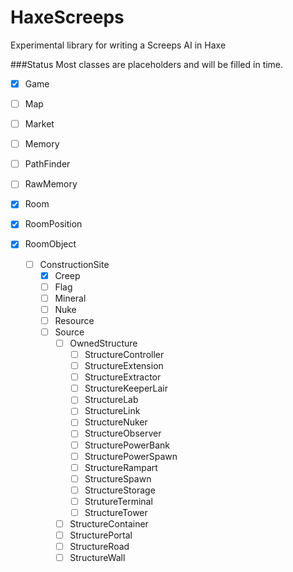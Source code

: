 # HaxeScreeps
Experimental library for writing a Screeps AI in Haxe

###Status
Most classes are placeholders and will be filled in time.



- [X] Game
- [ ] Map
- [ ] Market
- [ ] Memory
- [ ] PathFinder
- [ ] RawMemory



- [X] Room
- [X] RoomPosition
- [X] RoomObject
  - [ ] ConstructionSite
    - [X] Creep
    - [ ] Flag
    - [ ] Mineral
    - [ ] Nuke
    - [ ] Resource
    - [ ] Source
      - [ ] OwnedStructure
        - [ ] StructureController
        - [ ] StructureExtension
        - [ ] StructureExtractor
        - [ ] StructureKeeperLair
        - [ ] StructureLab
        - [ ] StructureLink
        - [ ] StructureNuker
        - [ ] StructureObserver
        - [ ] StructurePowerBank
        - [ ] StructurePowerSpawn
        - [ ] StructureRampart
        - [ ] StructureSpawn
        - [ ] StructureStorage
        - [ ] StrutureTerminal
        - [ ] StructureTower
      - [ ] StructureContainer
      - [ ] StructurePortal
      - [ ] StructureRoad
      - [ ] StructureWall
